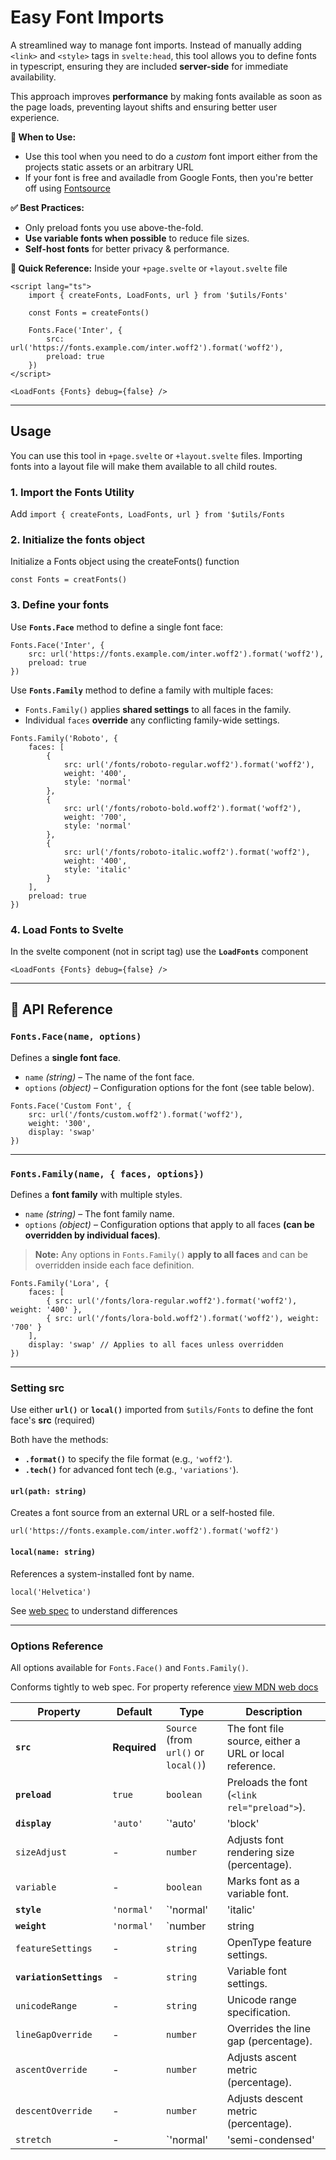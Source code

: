 # Easy Font Imports

A streamlined way to manage font imports. Instead of manually adding `<link>` and `<style>` tags in `svelte:head`, this tool allows you to define fonts in typescript, ensuring they are included **server-side** for immediate availability.

This approach improves **performance** by making fonts available as soon as the page loads, preventing layout shifts and ensuring better user experience.

**📌 When to Use:**
- Use this tool when you need to do a _custom_ font import either from the projects static assets or an arbitrary URL
- If your font is free and availadle from Google Fonts, then you're better off using [Fontsource](https://fontsource.org)

**✅ Best Practices:**

- Only preload fonts you use above-the-fold.
- **Use variable fonts when possible** to reduce file sizes.
- **Self-host fonts** for better privacy & performance.

**🚀 Quick Reference:**
Inside your `+page.svelte` or `+layout.svelte` file
```
<script lang="ts">
	import { createFonts, LoadFonts, url } from '$utils/Fonts'
	
	const Fonts = createFonts()

	Fonts.Face('Inter', {
		src: url('https://fonts.example.com/inter.woff2').format('woff2'),
		preload: true
	})
</script>

<LoadFonts {Fonts} debug={false} />
```
---

## Usage

You can use this tool in `+page.svelte` or `+layout.svelte` files. Importing fonts into a layout file will make them available to all child routes.



### **1. Import the Fonts Utility**

Add `import { createFonts, LoadFonts, url } from '$utils/Fonts`

### **2. Initialize the fonts object**

Initialize a Fonts object using the createFonts() function

```
const Fonts = creatFonts()
```

### **3. Define your fonts**

Use **`Fonts.Face`** method to define a single font face:

```
Fonts.Face('Inter', {
	src: url('https://fonts.example.com/inter.woff2').format('woff2'),
	preload: true
})
```

Use **`Fonts.Family`** method to define a family with multiple faces:
- `Fonts.Family()` applies **shared settings** to all faces in the family.  
- Individual `faces` **override** any conflicting family-wide settings.
```
Fonts.Family('Roboto', {
	faces: [
		{
			src: url('/fonts/roboto-regular.woff2').format('woff2'),
			weight: '400',
			style: 'normal'
		},
		{
			src: url('/fonts/roboto-bold.woff2').format('woff2'),
			weight: '700',
			style: 'normal'
		},
		{
			src: url('/fonts/roboto-italic.woff2').format('woff2'),
			weight: '400',
			style: 'italic'
		}
	],
	preload: true
})
```

### **4. Load Fonts to Svelte**

In the svelte component (not in script tag) use the **`LoadFonts`** component
```
<LoadFonts {Fonts} debug={false} />
```

---

## 📌 API Reference

### `Fonts.Face(name, options)`
Defines a **single font face**.
- `name` *(string)* – The name of the font face.  
- `options` *(object)* – Configuration options for the font (see table below).  
```
Fonts.Face('Custom Font', {
	src: url('/fonts/custom.woff2').format('woff2'),
	weight: '300',
	display: 'swap'
})
```
---

### `Fonts.Family(name, { faces, options})`
Defines a **font family** with multiple styles.

- `name` *(string)* – The font family name.  
- `options` *(object)* – Configuration options that apply to all faces **(can be overridden by individual faces)**.  
> **Note:** Any options in `Fonts.Family()` **apply to all faces** and can be overridden inside each face definition.

```
Fonts.Family('Lora', {
	faces: [
		{ src: url('/fonts/lora-regular.woff2').format('woff2'), weight: '400' },
		{ src: url('/fonts/lora-bold.woff2').format('woff2'), weight: '700' }
	],
	display: 'swap' // Applies to all faces unless overridden
})
```


---

### Setting src

Use either **`url()`** or **`local()`** imported from `$utils/Fonts` to define the font face's **src** (required)

Both have the methods:
- **`.format()`** to specify the file format (e.g., `'woff2'`).  
- **`.tech()`** for advanced font tech (e.g., `'variations'`).

#### **`url(path: string)`**
Creates a font source from an external URL or a self-hosted file.  

```
url('https://fonts.example.com/inter.woff2').format('woff2')
```

#### **`local(name: string)`**
References a system-installed font by name.  

```
local('Helvetica')
```

See [web spec](https://developer.mozilla.org/en-US/docs/Web/CSS/@font-face/src) to understand differences

---

### **Options Reference**
All options available for `Fonts.Face()` and `Fonts.Family()`.

Conforms tightly to web spec. For property reference [view MDN web docs](https://developer.mozilla.org/en-US/docs/Web/CSS/@font-face)

| Property         | Default   | Type                          | Description |
|-----------------|-----------|------------------------------|-------------|
| **`src`**           | **Required** | `Source` (from `url()` or `local()`) | The font file source, either a URL or local reference. |
| **`preload`**       | `true`    | `boolean`                     | Preloads the font (`<link rel="preload">`). |
| **`display`**       | `'auto'`  | `'auto' | 'block' | 'swap' | 'fallback' | 'optional'` | Controls how fonts are loaded. |
| `sizeAdjust`    | -         | `number`                      | Adjusts font rendering size (percentage). |
| `variable`      | -         | `boolean`                     | Marks font as a variable font. |
| **`style`**        | `'normal'` | `'normal' | 'italic' | 'oblique' | oblique-angle` | Font style. |
| **`weight`**        | `'normal'` | `number | string | Array<number | string>` | Font weight or multiple weight values. |
| `featureSettings` | -         | `string`                    | OpenType feature settings. |
| **`variationSettings`** | -         | `string`                  | Variable font settings. |
| `unicodeRange`  | -         | `string`                      | Unicode range specification. |
| `lineGapOverride` | -         | `number`                    | Overrides the line gap (percentage). |
| `ascentOverride` | -         | `number`                     | Adjusts ascent metric (percentage). |
| `descentOverride` | -         | `number`                     | Adjusts descent metric (percentage). |
| `stretch`       | -         | `'normal' | 'semi-condensed' | 'ultra-expanded' | ... | number` | Adjusts font width/stretch. |

